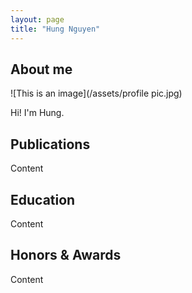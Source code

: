 ```yaml
---
layout: page
title: "Hung Nguyen"
---
```


## About me

![This is an image](/assets/profile pic.jpg)

Hi! I'm Hung.

## Publications 

Content

## Education

Content

## Honors & Awards

Content
